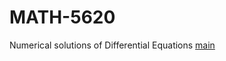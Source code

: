 # MATH-5620
Numerical solutions of Differential Equations
[main](https://georgest347.github.io/MATH-5620/main)
